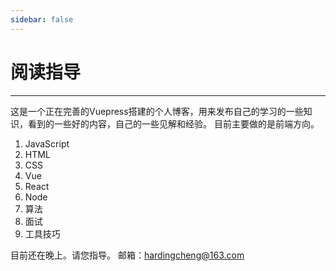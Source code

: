 ```yaml
---
sidebar: false
---
```

# 阅读指导
***
这是一个正在完善的Vuepress搭建的个人博客，用来发布自己的学习的一些知识，看到的一些好的内容，自己的一些见解和经验。
目前主要做的是前端方向。
1. JavaScript
2. HTML
3. CSS
4. Vue
5. React
6. Node
7. 算法
8. 面试
9. 工具技巧

目前还在晚上。请您指导。
邮箱：hardingcheng@163.com